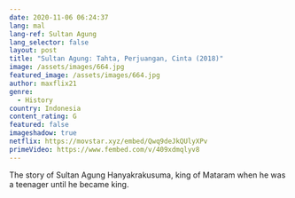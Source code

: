 ```yaml
---
date: 2020-11-06 06:24:37
lang: mal
lang-ref: Sultan Agung
lang_selector: false
layout: post
title: "Sultan Agung: Tahta, Perjuangan, Cinta (2018)"
image: /assets/images/664.jpg
featured_image: /assets/images/664.jpg
author: maxflix21
genre:
  - History
country: Indonesia
content_rating: G
featured: false
imageshadow: true
netflix: https://movstar.xyz/embed/Qwq9deJkQUlyXPv
primeVideo: https://www.fembed.com/v/409xdmqlyv8
---
```

The story of Sultan Agung Hanyakrakusuma, king of Mataram when he was a teenager until he became king.